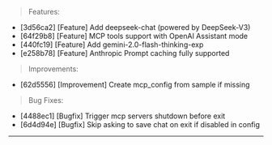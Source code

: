 > Features:
- [3d56ca2] [Feature] Add deepseek-chat (powered by DeepSeek-V3)
- [64f29b8] [Feature] MCP tools support with OpenAI Assistant mode
- [440fc19] [Feature] Add gemini-2.0-flash-thinking-exp
- [e258b78] [Feature] Anthropic Prompt caching fully supported

> Improvements:
- [62d5556] [Improvement] Create mcp_config from sample if missing

> Bug Fixes:
- [4488ec1] [Bugfix] Trigger mcp servers shutdown before exit
- [6d4d94e] [Bugfix] Skip asking to save chat on exit if disabled in config


---
